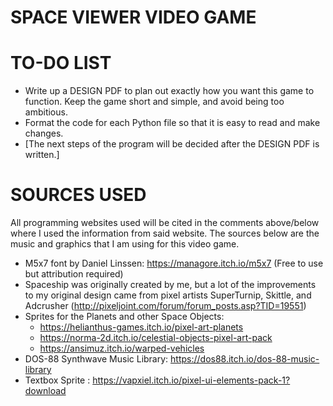 # **SPACE VIEWER VIDEO GAME**

# **TO-DO LIST**

*	Write up a DESIGN PDF to plan out exactly how you want this game to function. Keep the game short and simple, and 
	avoid being too ambitious. 
*	Format the code for each Python file so that it is easy to read and make changes.
*	[The next steps of the program will be decided after the DESIGN PDF is written.]

# **SOURCES USED**

All programming websites used will be cited in the comments above/below where I used the information from said website. 
The sources below are the music and graphics that I am using for this video game.

*	M5x7 font by Daniel Linssen: https://managore.itch.io/m5x7 (Free to use but attribution required)
*	Spaceship was originally created by me, but a lot of the improvements to my original design came from 
	pixel artists SuperTurnip, Skittle, and Adcrusher (http://pixeljoint.com/forum/forum_posts.asp?TID=19551)
*	Sprites for the Planets and other Space Objects: 
	*	https://helianthus-games.itch.io/pixel-art-planets
	*	https://norma-2d.itch.io/celestial-objects-pixel-art-pack
	*	https://ansimuz.itch.io/warped-vehicles
*	DOS-88 Synthwave Music Library: https://dos88.itch.io/dos-88-music-library
*	Textbox Sprite : https://vapxiel.itch.io/pixel-ui-elements-pack-1?download
